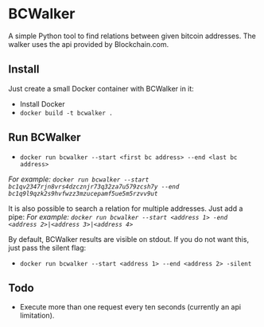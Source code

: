 # BCWalker
A simple Python tool to find relations between given bitcoin addresses. The walker uses the api provided by Blockchain.com.

## Install
Just create a small Docker container with BCWalker in it:
- Install Docker
- `docker build -t bcwalker .`

## Run BCWalker
- `docker run bcwalker --start <first bc address> --end <last bc address>`

<i>For example: `docker run bcwalker --start bc1qv2347rjn8vrs4dzcznjr73q32za7u579zcsh7y --end bc1q9l9qzk2s9hvfwzz3mzucepamf5ue5m5rzvv9ut`</i>

It is also possible to search a relation for multiple addresses. Just add a pipe:
<i>For example: `docker run bcwalker --start <address 1> -end <address 2>|<address 3>|<address 4>`</i>

By default, BCWalker results are visible on stdout. If you do not want this, just pass the silent flag:
- `docker run bcwalker --start <address 1> --end <address 2> -silent`

## Todo
- Execute more than one request every ten seconds (currently an api limitation).